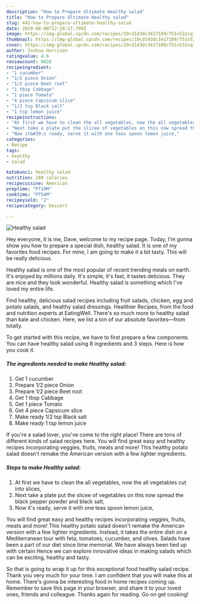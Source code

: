 ```yaml
---
description: "How to Prepare Ultimate Healthy salad"
title: "How to Prepare Ultimate Healthy salad"
slug: 441-how-to-prepare-ultimate-healthy-salad
date: 2020-08-08T12:20:17.799Z
image: https://img-global.cpcdn.com/recipes/19cd143dc3417189/751x532cq70/healthy-salad-recipe-main-photo.jpg
thumbnail: https://img-global.cpcdn.com/recipes/19cd143dc3417189/751x532cq70/healthy-salad-recipe-main-photo.jpg
cover: https://img-global.cpcdn.com/recipes/19cd143dc3417189/751x532cq70/healthy-salad-recipe-main-photo.jpg
author: Joshua Harrison
ratingvalue: 4.6
reviewcount: 9028
recipeingredient:
- "1 cucumber"
- "1/2 piece Onion"
- "1/2 piece Beet root"
- "1 tbsp Cabbage"
- "1 piece Tomato"
- "4 piece Capsicum slice"
- "1/2 tsp Black salt"
- "1 tsp lemon juice"
recipeinstructions:
- "At first we have to clean the all vegetables, now the all vegetables cut into slices,"
- "Next take a plate put the slicee of vegetables on this now spread the black pepper powder and black salt,"
- "Now it&#39;s ready, serve it with one teas spoon lemon juice,"
categories:
- Recipe
tags:
- healthy
- salad

katakunci: healthy salad 
nutrition: 289 calories
recipecuisine: American
preptime: "PT19M"
cooktime: "PT54M"
recipeyield: "2"
recipecategory: Dessert

---
```



![Healthy salad](https://img-global.cpcdn.com/recipes/19cd143dc3417189/751x532cq70/healthy-salad-recipe-main-photo.jpg)

Hey everyone, it is me, Dave, welcome to my recipe page. Today, I'm gonna show you how to prepare a special dish, healthy salad. It is one of my favorites food recipes. For mine, I am going to make it a bit tasty. This will be really delicious.

Healthy salad is one of the most popular of recent trending meals on earth. It's enjoyed by millions daily. It's simple, it's fast, it tastes delicious. They are nice and they look wonderful. Healthy salad is something which I've loved my entire life.

Find healthy, delicious salad recipes including fruit salads, chicken, egg and potato salads, and healthy salad dressings. Healthier Recipes, from the food and nutrition experts at EatingWell. There&#39;s so much more to healthy salad than kale and chicken. Here, we list a ton of our absolute favorites—from totally.


To get started with this recipe, we have to first prepare a few components. You can have healthy salad using 8 ingredients and 3 steps. Here is how you cook it.

<!--inarticleads1-->

##### The ingredients needed to make Healthy salad:

1. Get 1 cucumber
1. Prepare 1/2 piece Onion
1. Prepare 1/2 piece Beet root
1. Get 1 tbsp Cabbage
1. Get 1 piece Tomato
1. Get 4 piece Capsicum slice
1. Make ready 1/2 tsp Black salt
1. Make ready 1 tsp lemon juice


If you&#39;re a salad lover, you&#39;ve come to the right place! There are tons of different kinds of salad recipes here. You will find great easy and healthy recipes incorporating veggies, fruits, meats and more! This healthy potato salad doesn&#39;t remake the American version with a few lighter ingredients. 

<!--inarticleads2-->

##### Steps to make Healthy salad:

1. At first we have to clean the all vegetables, now the all vegetables cut into slices,
1. Next take a plate put the slicee of vegetables on this now spread the black pepper powder and black salt,
1. Now it&#39;s ready, serve it with one teas spoon lemon juice,


You will find great easy and healthy recipes incorporating veggies, fruits, meats and more! This healthy potato salad doesn&#39;t remake the American version with a few lighter ingredients. Instead, it takes the entire dish on a Mediterranean tour with feta, tomatoes, cucumber, and olives. Salads have been a part of our diet since time memorial. We have always been tied up with certain Hence we can explore innovative ideas in making salads which can be exciting, healthy and tasty. 

So that is going to wrap it up for this exceptional food healthy salad recipe. Thank you very much for your time. I am confident that you will make this at home. There's gonna be interesting food in home recipes coming up. Remember to save this page in your browser, and share it to your loved ones, friends and colleague. Thanks again for reading. Go on get cooking!
